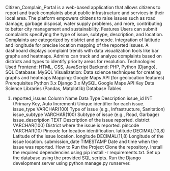 Citizen_Complain_Portal is a web-based application that allows citizens to report and track complaints about public infrastructure and services in their local area. The platform empowers citizens to raise issues such as road damage, garbage disposal, water supply problems, and more, contributing to better city management and sustainability.
Features
Users can submit complaints specifying the type of issue, subtype, description, and location.
Complaints are categorized by district and pincode.
Integration of latitude and longitude for precise location mapping of the reported issues.
A dashboard displays complaint trends with data visualization tools like bar graphs and heatmaps.
Admins can track and analyze complaints based on districts and types to identify priority areas for resolution.
Technologies Used
Frontend: HTML, CSS, JavaScript
Backend: PHP, Python (Django), SQL
Database: MySQL
Visualization: Data science techniques for creating graphs and heatmaps
Mapping: Google Maps API (for geolocation features)
Prerequisites
Python 3.x
Django 3.x
MySQL
Google Maps API Key
Data Science Libraries (Pandas, Matplotlib)
Database Tables
1. reported_issues
Column Name	Data Type	Description
issue_id	INT (Primary Key, Auto Increment)	Unique identifier for each issue.
issue_type	VARCHAR(100)	Type of issue (e.g., Infrastructure, Sanitation)
issue_subtype	VARCHAR(100)	Subtype of issue (e.g., Road, Garbage)
issue_description	TEXT	Description of the issue reported.
district	VARCHAR(100)	District where the issue is reported.
pincode	VARCHAR(10)	Pincode for location identification.
latitude	DECIMAL(10,8)	Latitude of the issue location.
longitude	DECIMAL(11,8)	Longitude of the issue location.
submission_date	TIMESTAMP	Date and time when the issue was reported.
How to Run the Project
Clone the repository.
Install the required dependencies using pip install -r requirements.txt.
Set up the database using the provided SQL scripts.
Run the Django development server using python manage.py runserver.
